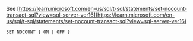 See [https://learn.microsoft.com/en-us/sql/t-sql/statements/set-nocount-transact-sql?view=sql-server-ver16](https://learn.microsoft.com/en-us/sql/t-sql/statements/set-nocount-transact-sql?view=sql-server-ver16)
```
SET NOCOUNT { ON | OFF }
```
